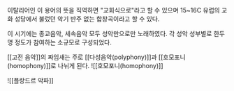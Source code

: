 이탈리어인 이 용어의 뜻을 직역하면 "교회식으로"라고 할 수 있으며 15~16C 유럽의 교화 성당에서 불렀던 악기 반주 없는 합창곡이라고 할 수 있다. 

이 시기에는 종교음악, 세속음악 모두 성악만으로만 노래하였다. 각 성악 성부별로 한두 명 정도가 참여하는 소규모로 구성되었다. 

[[고전 음악]]의 짜임새는 주로 [[다성음악(polyphony)]]과 [[호모포니(homophony)]]로 나뉘게 된다. 
![[호모포니(homophony)]]

![[플랑드르 악파]]
